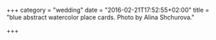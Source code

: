 +++
category = "wedding"
date = "2016-02-21T17:52:55+02:00"
title = "blue abstract watercolor place cards. Photo by Alina Shchurova."

+++
